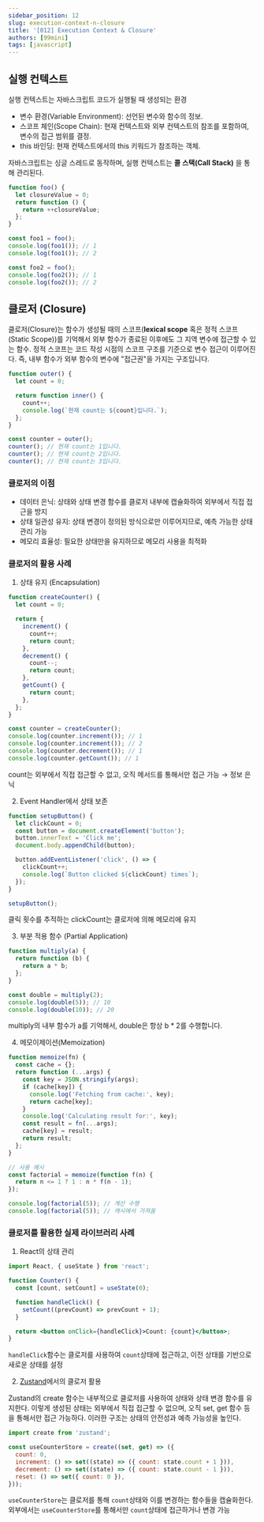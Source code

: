 ```yaml
---
sidebar_position: 12
slug: execution-context-n-closure
title: '[012] Execution Context & Closure'
authors: [99mini]
tags: [javascript]
---
```


## 실행 컨텍스트

실행 컨텍스트는 자바스크립트 코드가 실행될 때 생성되는 환경

- 변수 환경(Variable Environment): 선언된 변수와 함수의 정보.
- 스코프 체인(Scope Chain): 현재 컨텍스트와 외부 컨텍스트의 참조를 포함하여, 변수의 접근 범위를 결정.
- this 바인딩: 현재 컨텍스트에서의 this 키워드가 참조하는 객체.​

자바스크립트는 싱글 스레드로 동작하며, 실행 컨텍스트는 **콜 스택(Call Stack)** 을 통해 관리된다.

```javascript title="execution-context.js"
function foo() {
  let closureValue = 0;
  return function () {
    return ++closureValue;
  };
}

const foo1 = foo();
console.log(foo1()); // 1
console.log(foo1()); // 2

const foo2 = foo();
console.log(foo2()); // 1
console.log(foo2()); // 2
```

## 클로저 (Closure)

클로저(Closure)는 함수가 생성될 때의 스코프(**lexical scope** 혹은 정적 스코프(Static Scope))를 기억해서 외부 함수가 종료된 이후에도 그 지역 변수에 접근할 수 있는 함수.
정적 스코프는 코드 작성 시점의 스코프 구조를 기준으로 변수 접근이 이루어진다.
즉, 내부 함수가 외부 함수의 변수에 "접근권"을 가지는 구조입니다.

```javascript title="closure.js"
function outer() {
  let count = 0;

  return function inner() {
    count++;
    console.log(`현재 count는 ${count}입니다.`);
  };
}

const counter = outer();
counter(); // 현재 count는 1입니다.
counter(); // 현재 count는 2입니다.
counter(); // 현재 count는 3입니다.
```

### 클로저의 이점

- 데이터 은닉: 상태와 상태 변경 함수를 클로저 내부에 캡슐화하여 외부에서 직접 접근을 방지
- 상태 일관성 유지: 상태 변경이 정의된 방식으로만 이루어지므로, 예측 가능한 상태 관리 가능
- 메모리 효율성: 필요한 상태만을 유지하므로 메모리 사용을 최적화

### 클로저의 활용 사례

1. 상태 유지 (Encapsulation)

```javascript title="encapsulation.js"
function createCounter() {
  let count = 0;

  return {
    increment() {
      count++;
      return count;
    },
    decrement() {
      count--;
      return count;
    },
    getCount() {
      return count;
    },
  };
}

const counter = createCounter();
console.log(counter.increment()); // 1
console.log(counter.increment()); // 2
console.log(counter.decrement()); // 1
console.log(counter.getCount()); // 1
```

count는 외부에서 직접 접근할 수 없고, 오직 메서드를 통해서만 접근 가능 → 정보 은닉

2. Event Handler에서 상태 보존

```javascript title="click-count-button.js"
function setupButton() {
  let clickCount = 0;
  const button = document.createElement('button');
  button.innerText = 'Click me';
  document.body.appendChild(button);

  button.addEventListener('click', () => {
    clickCount++;
    console.log(`Button clicked ${clickCount} times`);
  });
}

setupButton();
```

클릭 횟수를 추적하는 clickCount는 클로저에 의해 메모리에 유지

3. 부분 적용 함수 (Partial Application)

```javascript title="multiply.js"
function multiply(a) {
  return function (b) {
    return a * b;
  };
}

const double = multiply(2);
console.log(double(5)); // 10
console.log(double(10)); // 20
```

multiply의 내부 함수가 a를 기억해서, double은 항상 b \* 2를 수행합니다.

4. 메모이제이션(Memoization)

```javascript title="memoization.js"
function memoize(fn) {
  const cache = {};
  return function (...args) {
    const key = JSON.stringify(args);
    if (cache[key]) {
      console.log('Fetching from cache:', key);
      return cache[key];
    }
    console.log('Calculating result for:', key);
    const result = fn(...args);
    cache[key] = result;
    return result;
  };
}

// 사용 예시
const factorial = memoize(function f(n) {
  return n <= 1 ? 1 : n * f(n - 1);
});

console.log(factorial(5)); // 계산 수행
console.log(factorial(5)); // 캐시에서 가져옴
```

### 클로저를 활용한 실제 라이브러리 사례

1. React의 상태 관리

```jsx title="use-state.jsx"
import React, { useState } from 'react';

function Counter() {
  const [count, setCount] = useState(0);

  function handleClick() {
    setCount((prevCount) => prevCount + 1);
  }

  return <button onClick={handleClick}>Count: {count}</button>;
}
```

`handleClick`함수는 클로저를 사용하여 `count`상태에 접근하고, 이전 상태를 기반으로 새로운 상태를 설정

2. [Zustand](https://github.com/pmndrs/zustand)에서의 클로저 활용

Zustand의 create 함수는 내부적으로 클로저를 사용하여 상태와 상태 변경 함수를 유지한다.
이렇게 생성된 상태는 외부에서 직접 접근할 수 없으며, 오직 set, get 함수 등을 통해서만 접근 가능하다.
이러한 구조는 상태의 안전성과 예측 가능성을 높인다.

```javascript title="zustand-example.js"
import create from 'zustand';

const useCounterStore = create((set, get) => ({
  count: 0,
  increment: () => set((state) => ({ count: state.count + 1 })),
  decrement: () => set((state) => ({ count: state.count - 1 })),
  reset: () => set({ count: 0 }),
}));
```

`useCounterStore`는 클로저를 통해 `count`상태와 이를 변경하는 함수들을 캡슐화한다.
외부에서는 `useCounterStore`를 통해서만 `count`상태에 접근하거나 변경 가능
